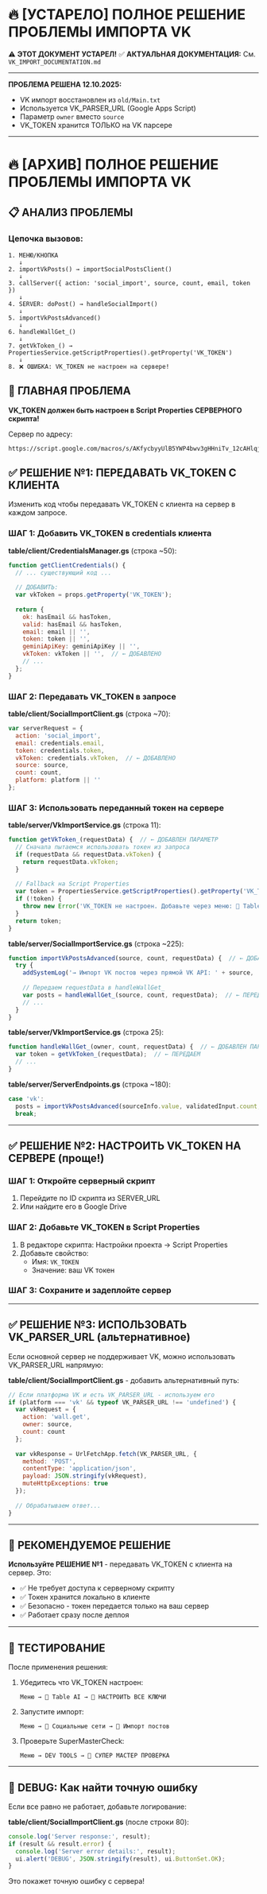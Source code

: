 # 🔥 [УСТАРЕЛО] ПОЛНОЕ РЕШЕНИЕ ПРОБЛЕМЫ ИМПОРТА VK

⚠️ **ЭТОТ ДОКУМЕНТ УСТАРЕЛ!** 
✅ **АКТУАЛЬНАЯ ДОКУМЕНТАЦИЯ:** См. `VK_IMPORT_DOCUMENTATION.md`

---

**ПРОБЛЕМА РЕШЕНА 12.10.2025:**
- VK импорт восстановлен из `old/Main.txt`  
- Используется VK_PARSER_URL (Google Apps Script)
- Параметр `owner` вместо `source`
- VK_TOKEN хранится ТОЛЬКО на VK парсере

---

# 🔥 [АРХИВ] ПОЛНОЕ РЕШЕНИЕ ПРОБЛЕМЫ ИМПОРТА VK

## 📋 АНАЛИЗ ПРОБЛЕМЫ

### Цепочка вызовов:
```
1. МЕНЮ/КНОПКА
   ↓
2. importVkPosts() → importSocialPostsClient()
   ↓
3. callServer({ action: 'social_import', source, count, email, token })
   ↓
4. SERVER: doPost() → handleSocialImport()
   ↓
5. importVkPostsAdvanced() 
   ↓
6. handleWallGet_()
   ↓
7. getVkToken_() → PropertiesService.getScriptProperties().getProperty('VK_TOKEN')
   ↓
8. ❌ ОШИБКА: VK_TOKEN не настроен на сервере!
```

## 🎯 ГЛАВНАЯ ПРОБЛЕМА

**VK_TOKEN должен быть настроен в Script Properties СЕРВЕРНОГО скрипта!**

Сервер по адресу:
```
https://script.google.com/macros/s/AKfycbyyUlB5YWP4bwv3gHHniTv_12cAHlqjYfra7fQ3m3Vri5XvZTQ_uUZZovCYeTo2_u6gQw/exec
```

## ✅ РЕШЕНИЕ №1: ПЕРЕДАВАТЬ VK_TOKEN С КЛИЕНТА

Изменить код чтобы передавать VK_TOKEN с клиента на сервер в каждом запросе.

### ШАГ 1: Добавить VK_TOKEN в credentials клиента

**table/client/CredentialsManager.gs** (строка ~50):
```javascript
function getClientCredentials() {
  // ... существующий код ...
  
  // ДОБАВИТЬ:
  var vkToken = props.getProperty('VK_TOKEN');
  
  return {
    ok: hasEmail && hasToken,
    valid: hasEmail && hasToken,
    email: email || '',
    token: token || '',
    geminiApiKey: geminiApiKey || '',
    vkToken: vkToken || '',  // ← ДОБАВЛЕНО
    // ...
  };
}
```

### ШАГ 2: Передавать VK_TOKEN в запросе

**table/client/SocialImportClient.gs** (строка ~70):
```javascript
var serverRequest = {
  action: 'social_import',
  email: credentials.email,
  token: credentials.token,
  vkToken: credentials.vkToken,  // ← ДОБАВЛЕНО
  source: source,
  count: count,
  platform: platform || ''
};
```

### ШАГ 3: Использовать переданный токен на сервере

**table/server/VkImportService.gs** (строка 11):
```javascript
function getVkToken_(requestData) {  // ← ДОБАВЛЕН ПАРАМЕТР
  // Сначала пытаемся использовать токен из запроса
  if (requestData && requestData.vkToken) {
    return requestData.vkToken;
  }
  
  // Fallback на Script Properties
  var token = PropertiesService.getScriptProperties().getProperty('VK_TOKEN');
  if (!token) {
    throw new Error('VK_TOKEN не настроен. Добавьте через меню: 🤖 Table AI → 🌟 НАСТРОИТЬ ВСЕ КЛЮЧИ');
  }
  return token;
}
```

**table/server/SocialImportService.gs** (строка ~225):
```javascript
function importVkPostsAdvanced(source, count, requestData) {  // ← ДОБАВЛЕН ПАРАМЕТР
  try {
    addSystemLog('→ Импорт VK постов через прямой VK API: ' + source, 'INFO', 'VK_IMPORT');
    
    // Передаем requestData в handleWallGet_
    var posts = handleWallGet_(source, count, requestData);  // ← ПЕРЕДАЕМ
    // ...
  }
}
```

**table/server/VkImportService.gs** (строка 25):
```javascript
function handleWallGet_(owner, count, requestData) {  // ← ДОБАВЛЕН ПАРАМЕТР
  var token = getVkToken_(requestData);  // ← ПЕРЕДАЕМ
  // ...
}
```

**table/server/ServerEndpoints.gs** (строка ~180):
```javascript
case 'vk':
  posts = importVkPostsAdvanced(sourceInfo.value, validatedInput.count, data);  // ← ПЕРЕДАЕМ data
  break;
```

---

## ✅ РЕШЕНИЕ №2: НАСТРОИТЬ VK_TOKEN НА СЕРВЕРЕ (проще!)

### ШАГ 1: Откройте серверный скрипт
1. Перейдите по ID скрипта из SERVER_URL
2. Или найдите его в Google Drive

### ШАГ 2: Добавьте VK_TOKEN в Script Properties
1. В редакторе скрипта: Настройки проекта → Script Properties
2. Добавьте свойство:
   - Имя: `VK_TOKEN`
   - Значение: ваш VK токен

### ШАГ 3: Сохраните и задеплойте сервер

---

## ✅ РЕШЕНИЕ №3: ИСПОЛЬЗОВАТЬ VK_PARSER_URL (альтернативное)

Если основной сервер не поддерживает VK, можно использовать VK_PARSER_URL напрямую:

**table/client/SocialImportClient.gs** - добавить альтернативный путь:
```javascript
// Если платформа VK и есть VK_PARSER_URL - используем его
if (platform === 'vk' && typeof VK_PARSER_URL !== 'undefined') {
  var vkRequest = {
    action: 'wall.get',
    owner: source,
    count: count
  };
  
  var vkResponse = UrlFetchApp.fetch(VK_PARSER_URL, {
    method: 'POST',
    contentType: 'application/json',
    payload: JSON.stringify(vkRequest),
    muteHttpExceptions: true
  });
  
  // Обрабатываем ответ...
}
```

---

## 🎯 РЕКОМЕНДУЕМОЕ РЕШЕНИЕ

**Используйте РЕШЕНИЕ №1** - передавать VK_TOKEN с клиента на сервер. Это:
- ✅ Не требует доступа к серверному скрипту
- ✅ Токен хранится локально в клиенте
- ✅ Безопасно - токен передается только на ваш сервер
- ✅ Работает сразу после деплоя

---

## 📝 ТЕСТИРОВАНИЕ

После применения решения:

1. Убедитесь что VK_TOKEN настроен:
   ```
   Меню → 🤖 Table AI → 🌟 НАСТРОИТЬ ВСЕ КЛЮЧИ
   ```

2. Запустите импорт:
   ```
   Меню → 📱 Социальные сети → 📱 Импорт постов
   ```

3. Проверьте SuperMasterCheck:
   ```
   Меню → DEV TOOLS → 🎯 СУПЕР МАСТЕР ПРОВЕРКА
   ```

---

## 🔧 DEBUG: Как найти точную ошибку

Если все равно не работает, добавьте логирование:

**table/client/SocialImportClient.gs** (после строки 80):
```javascript
console.log('Server response:', result);
if (result && result.error) {
  console.log('Server error details:', result);
  ui.alert('DEBUG', JSON.stringify(result), ui.ButtonSet.OK);
}
```

Это покажет точную ошибку с сервера!